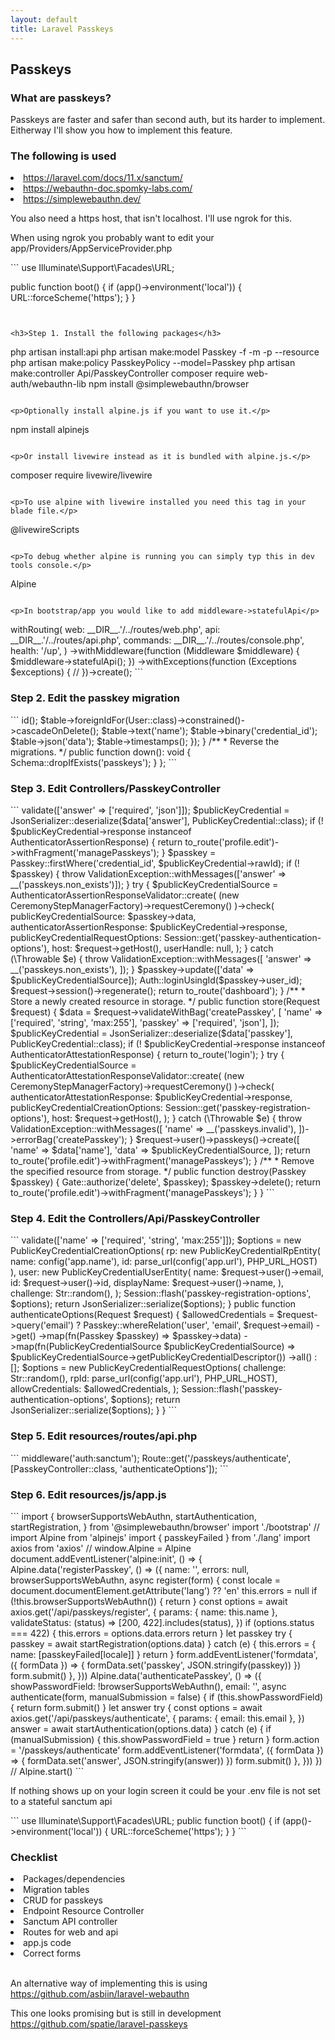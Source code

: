 ```yaml
---
layout: default
title: Laravel Passkeys
---
```


<h2>Passkeys</h2>
<h3>What are passkeys?</h3>
<p>Passkeys are faster and safer than second auth, but its harder to implement. Eitherway I'll show you how to implement this feature.</p>

<h3>The following is used</h3>
<li><a href="https://laravel.com/docs/11.x/sanctum/">https://laravel.com/docs/11.x/sanctum/</a></li>
<li><a href="https://webauthn-doc.spomky-labs.com/">https://webauthn-doc.spomky-labs.com/</a></li>
<li><a href="https://simplewebauthn.dev/">https://simplewebauthn.dev/</a></li>
<p>You also need a https host, that isn't localhost. I'll use ngrok for this.</p>

<p>When using ngrok you probably want to edit your app/Providers/AppServiceProvider.php</p>
```
use Illuminate\Support\Facades\URL;

public function boot()
    {
    if (app()->environment('local')) {
    URL::forceScheme('https');
    }
}
```


<h3>Step 1. Install the following packages</h3>
```
php artisan install:api
php artisan make:model Passkey -f -m -p --resource
php artisan make:policy PasskeyPolicy --model=Passkey
php artisan make:controller Api/PasskeyController
composer require web-auth/webauthn-lib
npm install @simplewebauthn/browser
```

<p>Optionally install alpine.js if you want to use it.</p>

```
npm install alpinejs
```

<p>Or install livewire instead as it is bundled with alpine.js.</p>

```
composer require livewire/livewire
```

<p>To use alpine with livewire installed you need this tag in your blade file.</p>

```
@livewireScripts
```

<p>To debug whether alpine is running you can simply typ this in dev tools console.</p>

```
Alpine
```

<p>In bootstrap/app you would like to add middleware->statefulApi</p>
```
<?php

use Illuminate\Foundation\Application;
use Illuminate\Foundation\Configuration\Exceptions;
use Illuminate\Foundation\Configuration\Middleware;

return Application::configure(basePath: dirname(__DIR__))
    ->withRouting(
        web: __DIR__.'/../routes/web.php',
        api: __DIR__.'/../routes/api.php',
        commands: __DIR__.'/../routes/console.php',
        health: '/up',
    )
    ->withMiddleware(function (Middleware $middleware) {
        $middleware->statefulApi();
    })
    ->withExceptions(function (Exceptions $exceptions) {
        //
    })->create();
```

<h3>Step 2. Edit the passkey migration</h3>

```
<?php

use App\Models\User;
use Illuminate\Database\Migrations\Migration;
use Illuminate\Database\Schema\Blueprint;
use Illuminate\Support\Facades\Schema;

return new class extends Migration
{
    /**
     * Run the migrations.
     */
    public function up(): void
    {
        Schema::create('passkeys', function (Blueprint $table) {
            $table->id();
            $table->foreignIdFor(User::class)->constrained()->cascadeOnDelete();
            $table->text('name');
            $table->binary('credential_id');
            $table->json('data');
            $table->timestamps();
        });
    }

    /**
     * Reverse the migrations.
     */
    public function down(): void
    {
        Schema::dropIfExists('passkeys');
    }
};
```


<h3>Step 3. Edit Controllers/PasskeyController</h3>

```
<?php

namespace App\Http\Controllers;

use App\Models\Passkey;
use App\Support\JsonSerializer;
use Illuminate\Http\Request;
use Illuminate\Support\Facades\Auth;
use Illuminate\Support\Facades\Gate;
use Illuminate\Support\Facades\Session;
use Illuminate\Validation\ValidationException;
use Webauthn\AuthenticatorAssertionResponse;
use Webauthn\AuthenticatorAssertionResponseValidator;
use Webauthn\AuthenticatorAttestationResponse;
use Webauthn\AuthenticatorAttestationResponseValidator;
use Webauthn\CeremonyStep\CeremonyStepManagerFactory;
use Webauthn\PublicKeyCredential;

class PasskeyController extends Controller
{
    public function authenticate(Request $request)
    {
        $data = $request->validate(['answer' => ['required', 'json']]);

        $publicKeyCredential = JsonSerializer::deserialize($data['answer'], PublicKeyCredential::class);

        if (! $publicKeyCredential->response instanceof AuthenticatorAssertionResponse) {
            return to_route('profile.edit')->withFragment('managePasskeys');
        }

        $passkey = Passkey::firstWhere('credential_id', $publicKeyCredential->rawId);

        if (! $passkey) {
            throw ValidationException::withMessages(['answer' => __('passkeys.non_exists')]);
        }

        try {
            $publicKeyCredentialSource = AuthenticatorAssertionResponseValidator::create(
                (new CeremonyStepManagerFactory)->requestCeremony()
            )->check(
                publicKeyCredentialSource: $passkey->data,
                authenticatorAssertionResponse: $publicKeyCredential->response,
                publicKeyCredentialRequestOptions: Session::get('passkey-authentication-options'),
                host: $request->getHost(),
                userHandle: null,

            );
        } catch (\Throwable $e) {
            throw ValidationException::withMessages([
                'answer' => __('passkeys.non_exists'),
            ]);
        }

        $passkey->update(['data' => $publicKeyCredentialSource]);

        Auth::loginUsingId($passkey->user_id);

        $request->session()->regenerate();

        return to_route('dashboard');
    }

    /**
     * Store a newly created resource in storage.
     */
    public function store(Request $request)
    {
        $data = $request->validateWithBag('createPasskey', [
            'name' => ['required', 'string', 'max:255'],
            'passkey' => ['required', 'json'],
        ]);

        $publicKeyCredential = JsonSerializer::deserialize($data['passkey'], PublicKeyCredential::class);

        if (! $publicKeyCredential->response instanceof AuthenticatorAttestationResponse) {
            return to_route('login');
        }

        try {
            $publicKeyCredentialSource = AuthenticatorAttestationResponseValidator::create(
                (new CeremonyStepManagerFactory)->requestCeremony()
            )->check(
                authenticatorAttestationResponse: $publicKeyCredential->response,
                publicKeyCredentialCreationOptions: Session::get('passkey-registration-options'),
                host: $request->getHost(),

            );
        } catch (\Throwable $e) {
            throw ValidationException::withMessages([
                'name' => __('passkeys.invalid'),
            ])->errorBag('createPasskey');
        }

        $request->user()->passkeys()->create([
            'name' => $data['name'],
            'data' => $publicKeyCredentialSource,
        ]);

        return to_route('profile.edit')->withFragment('managePasskeys');
    }

    /**
     * Remove the specified resource from storage.
     */
    public function destroy(Passkey $passkey)
    {
        Gate::authorize('delete', $passkey);

        $passkey->delete();

        return to_route('profile.edit')->withFragment('managePasskeys');
    }
}
```


<h3>Step 4. Edit the Controllers/Api/PasskeyController</h3>

```
<?php

namespace App\Http\Controllers\Api;

use App\Http\Controllers\Controller;
use App\Models\Passkey;
use App\Support\JsonSerializer;
use Illuminate\Http\Request;
use Illuminate\Support\Facades\Session;
use Illuminate\Support\Str;
use Webauthn\PublicKeyCredentialCreationOptions;
use Webauthn\PublicKeyCredentialRequestOptions;
use Webauthn\PublicKeyCredentialRpEntity;
use Webauthn\PublicKeyCredentialSource;
use Webauthn\PublicKeyCredentialUserEntity;

class PasskeyController extends Controller
{
    public function registerOptions(Request $request)
    {
        $request->validate(['name' => ['required', 'string', 'max:255']]);

        $options = new PublicKeyCredentialCreationOptions(
            rp: new PublicKeyCredentialRpEntity(
                name: config('app.name'),
                id: parse_url(config('app.url'), PHP_URL_HOST)
            ),
            user: new PublicKeyCredentialUserEntity(
                name: $request->user()->email,
                id: $request->user()->id,
                displayName: $request->user()->name,
            ),
            challenge: Str::random(),
        );

        Session::flash('passkey-registration-options', $options);

        return JsonSerializer::serialize($options);
    }

    public function authenticateOptions(Request $request)
    {
        $allowedCredentials = $request->query('email')
            ? Passkey::whereRelation('user', 'email', $request->email)
            ->get()
            ->map(fn(Passkey $passkey) => $passkey->data)
            ->map(fn(PublicKeyCredentialSource $publicKeyCredentialSource) => $publicKeyCredentialSource->getPublicKeyCredentialDescriptor())
            ->all()
            : [];

        $options = new PublicKeyCredentialRequestOptions(
            challenge: Str::random(),
            rpId: parse_url(config('app.url'), PHP_URL_HOST),
            allowCredentials: $allowedCredentials,
        );

        Session::flash('passkey-authentication-options', $options);

        return JsonSerializer::serialize($options);
    }
}
```


<h3>Step 5. Edit resources/routes/api.php</h3>

```
<?php

use App\Http\Controllers\Api\PasskeyController;
use Illuminate\Support\Facades\Route;

Route::get('/passkeys/register', [PasskeyController::class, 'registerOptions'])
    ->middleware('auth:sanctum');

Route::get('/passkeys/authenticate', [PasskeyController::class, 'authenticateOptions']);
```


<h3>Step 6. Edit resources/js/app.js</h3>

```
import {
    browserSupportsWebAuthn,
    startAuthentication,
    startRegistration,
} from '@simplewebauthn/browser'
import './bootstrap'

// import Alpine from 'alpinejs'
import { passkeyFailed } from './lang'
import axios from 'axios'

// window.Alpine = Alpine

document.addEventListener('alpine:init', () => {
    Alpine.data('registerPasskey', () => ({
        name: '',
        errors: null,
        browserSupportsWebAuthn,
        async register(form) {
            const locale = document.documentElement.getAttribute('lang') ?? 'en'

            this.errors = null

            if (!this.browserSupportsWebAuthn()) {
                return
            }

            const options = await axios.get('/api/passkeys/register', {
                params: { name: this.name },
                validateStatus: (status) => [200, 422].includes(status),
            })

            if (options.status === 422) {
                this.errors = options.data.errors
                return
            }

            let passkey

            try {
                passkey = await startRegistration(options.data)
            } catch (e) {
                this.errors = { name: [passkeyFailed[locale]] }
                return
            }

            form.addEventListener('formdata', ({ formData }) => {
                formData.set('passkey', JSON.stringify(passkey))
            })

            form.submit()
        },
    }))

    Alpine.data('authenticatePasskey', () => ({
        showPasswordField: !browserSupportsWebAuthn(),
        email: '',
        async authenticate(form, manualSubmission = false) {
            if (this.showPasswordField) {
                return form.submit()
            }

            let answer

            try {
                const options = await axios.get('/api/passkeys/authenticate', {
                    params: { email: this.email },
                })
                answer = await startAuthentication(options.data)
            } catch (e) {
                if (manualSubmission) {
                    this.showPasswordField = true
                }

                return
            }

            form.action = '/passkeys/authenticate'
            form.addEventListener('formdata', ({ formData }) => {
                formData.set('answer', JSON.stringify(answer))
            })

            form.submit()
        },
    }))
})

// Alpine.start()
```

<p>If nothing shows up on your login screen it could be your .env file is not set to a stateful sanctum api</p>

```
use Illuminate\Support\Facades\URL;

public function boot()
    {
    if (app()->environment('local')) {
    URL::forceScheme('https');
    }
}
```



<h3>Checklist</h3>
<li>Packages/dependencies</li>
<li>Migration tables</li>
<li>CRUD for passkeys</li>
<li>Endpoint Resource Controller</li>
<li>Sanctum API controller</li>
<li>Routes for web and api</li>
<li>app.js code</li>
<li>Correct forms</li>

<br>

<p>An alternative way of implementing this is using <a href="https://github.com/asbiin/laravel-webauthn">https://github.com/asbiin/laravel-webauthn</a></p>
<p>This one looks promising but is still in development <a href="https://github.com/spatie/laravel-passkeys">https://github.com/spatie/laravel-passkeys</a></p>
